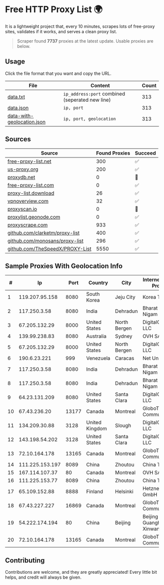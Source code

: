 
# Free HTTP Proxy List 🌍

It is a lightweight project that, every 10 minutes, scrapes lots of free-proxy sites, validates if it works, and serves a clean proxy list.


> Scraper found **7737** proxies at the latest update. Usable proxies are below.

## Usage

Click the file format that you want and copy the URL.


|File|Content|Count|
|----|-------|-----|
|[data.txt](https://raw.githubusercontent.com/themiralay/Proxy-List-World/master/data.txt)|`ip_address:port` combined (seperated new line)|313|
|[data.json](https://raw.githubusercontent.com/themiralay/Proxy-List-World/master/data.json)|`ip, port`|313|
|[data-with-geolocation.json](https://raw.githubusercontent.com/themiralay/Proxy-List-World/master/data-with-geolocation.json)|`ip, port, geolocation`|313|

## Sources

|Source|Found Proxies|Succeed|
|------|-------------|-------|
|[free-proxy-list.net](https://free-proxy-list.net)|300|✅|
|[us-proxy.org](https://www.us-proxy.org)|200|✅|
|[proxydb.net](http://proxydb.net)|0|🚫|
|[free-proxy-list.com](https://free-proxy-list.com/?page=&port=&type%5B%5D=http&type%5B%5D=https&up_time=0&search=Search)|0|✅|
|[proxy-list.download](https://www.proxy-list.download/HTTP)|26|✅|
|[vpnoverview.com](https://vpnoverview.com/privacy/anonymous-browsing/free-proxy-servers)|32|✅|
|[proxyscan.io](https://www.proxyscan.io)|0|🚫|
|[proxylist.geonode.com](https://proxylist.geonode.com/api/proxy-list?limit=300&page=1&sort_by=lastChecked&sort_type=desc&protocols=http,https)|0|✅|
|[proxyscrape.com](https://api.proxyscrape.com/v2/?request=displayproxies&protocol=http&timeout=10000&country=all&ssl=all&anonymity=all)|933|✅|
|[github.com/clarketm/proxy-list](https://raw.githubusercontent.com/clarketm/proxy-list/master/proxy-list-raw.txt)|400|✅|
|[github.com/monosans/proxy-list](https://raw.githubusercontent.com/monosans/proxy-list/main/proxies/http.txt)|296|✅|
|[github.com/TheSpeedX/PROXY-List](https://raw.githubusercontent.com/TheSpeedX/PROXY-List/master/http.txt)|5550|✅|


## Sample Proxies With Geolocation Info

|#|Ip|Port|Country|City|Internet Service Provider|
|-|--|----|-------|----|-------------------------|
|1|119.207.95.158|8080|South Korea|Jeju City|Korea Telecom|
|2|117.250.3.58|8080|India|Dehradun|Bharat Sanchar Nigam Ltd|
|3|67.205.132.29|8000|United States|North Bergen|DigitalOcean, LLC|
|4|139.99.238.83|8080|Australia|Sydney|OVH SAS|
|5|67.205.132.29|8000|United States|North Bergen|DigitalOcean, LLC|
|6|190.6.23.221|999|Venezuela|Caracas|Net Uno|
|7|117.250.3.58|8080|India|Dehradun|Bharat Sanchar Nigam Ltd|
|8|117.250.3.58|8080|India|Dehradun|Bharat Sanchar Nigam Ltd|
|9|64.23.131.209|8080|United States|Santa Clara|DigitalOcean, LLC|
|10|67.43.236.20|13177|Canada|Montreal|GloboTech Communications|
|11|134.209.30.88|3128|United Kingdom|Slough|DigitalOcean, LLC|
|12|143.198.54.202|3128|United States|Santa Clara|DigitalOcean, LLC|
|13|72.10.164.178|13165|Canada|Montreal|GloboTech Communications|
|14|111.225.153.197|8089|China|Zhoutou|China Telecom|
|15|167.114.107.37|80|Canada|Montreal|OVH SAS|
|16|111.225.153.77|8089|China|Zhoutou|China Telecom|
|17|65.109.152.88|8888|Finland|Helsinki|Hetzner Online GmbH|
|18|67.43.227.227|16869|Canada|Montreal|GloboTech Communications|
|19|54.222.174.194|80|China|Beijing|Beijing Guanghuan Xinwang Digital|
|20|72.10.164.178|13165|Canada|Montreal|GloboTech Communications|



## Contributing

Contributions are welcome, and they are greatly appreciated! Every
little bit helps, and credit will always be given.

